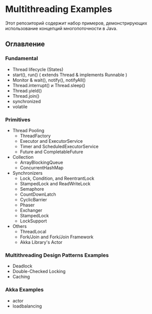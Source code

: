 # Multithreading Examples

Этот репозиторий содержит набор примеров, демонстрирующих использование концепций многопоточности в Java.

## Оглавление

### Fundamental
- Thread lifecycle (States)
- start(), run()   ( extends Thread & implements Runnable )
- Monitor  &  wait(), notify(), notifyAll()
- Thread.interrupt() и Thread.sleep()
- Thread.yield()
- Thread.join()
- synchronized
- volatile


### Primitives
* Thread Pooling
  - ThreadFactory
  - Executor and ExecutorService
  - Timer and ScheduledExecutorService
  - Future and CompletableFuture
* Collection
  - ArrayBlockingQueue
  - ConcurrentHashMap
* Synchronizers
  - Lock, Condition, and ReentrantLock
  - StampedLock and ReadWriteLock
  - Semaphore
  - CountDownLatch
  - CyclicBarrier
  - Phaser
  - Exchanger
  - StampedLock
  - LockSupport
* Others
  - ThreadLocal
  - Fork/Join and Fork/Join Framework
  - Akka Library's Actor

### Multithreading Design Patterns Examples
* Deadlock
* Double-Checked Locking
* Caching

### Akka Examples
- actor
- loadbalancing


